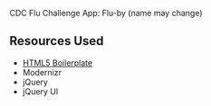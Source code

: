 CDC Flu Challenge App: Flu-by  (name may change)

## Resources Used

* [HTML5 Boilerplate](http://html5boilerplate.com/)
* Modernizr
* jQuery
* jQuery UI